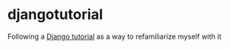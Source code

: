# djangotutorial
Following a [Django tutorial](https://docs.djangoproject.com/en/5.2/intro/tutorial01/) as a way to refamiliarize myself with it
